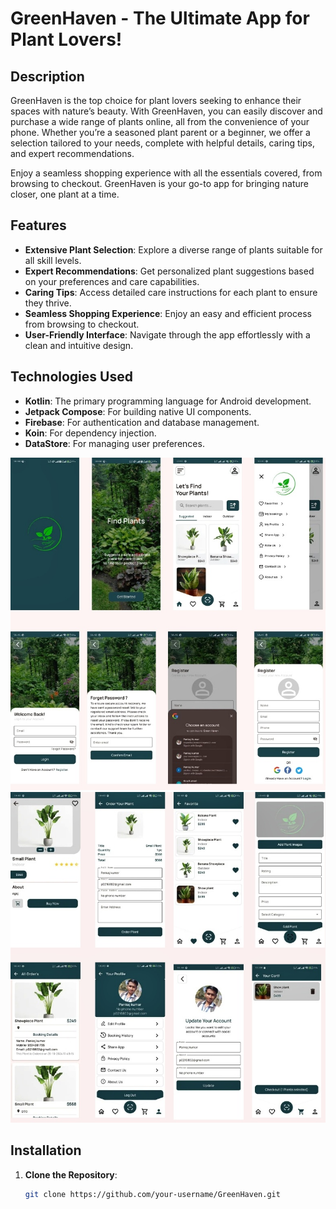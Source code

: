 # GreenHaven - The Ultimate App for Plant Lovers!


## Description

GreenHaven is the top choice for plant lovers seeking to enhance their spaces with nature’s beauty. With GreenHaven, you can easily discover and purchase a wide range of plants online, all from the convenience of your phone. Whether you’re a seasoned plant parent or a beginner, we offer a selection tailored to your needs, complete with helpful details, caring tips, and expert recommendations.

Enjoy a seamless shopping experience with all the essentials covered, from browsing to checkout. GreenHaven is your go-to app for bringing nature closer, one plant at a time.

## Features

- **Extensive Plant Selection**: Explore a diverse range of plants suitable for all skill levels.
- **Expert Recommendations**: Get personalized plant suggestions based on your preferences and care capabilities.
- **Caring Tips**: Access detailed care instructions for each plant to ensure they thrive.
- **Seamless Shopping Experience**: Enjoy an easy and efficient process from browsing to checkout.
- **User-Friendly Interface**: Navigate through the app effortlessly with a clean and intuitive design.

## Technologies Used

- **Kotlin**: The primary programming language for Android development.
- **Jetpack Compose**: For building native UI components.
- **Firebase**: For authentication and database management.
- **Koin**: For dependency injection.
- **DataStore**: For managing user preferences.

![UI Image](https://github.com/pankajkumar53/Green-Heaven/blob/13e9541a7359d93d27d8c6f80abf9b7f43c8ed69/ui%20img1.png)
![UI Image](https://github.com/pankajkumar53/Green-Heaven/blob/13e9541a7359d93d27d8c6f80abf9b7f43c8ed69/ui%20img2.png)


## Installation

1. **Clone the Repository**:
   ```bash
   git clone https://github.com/your-username/GreenHaven.git
